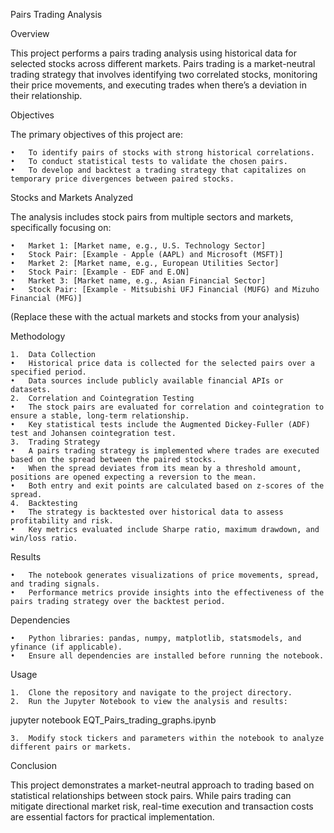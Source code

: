 Pairs Trading Analysis

Overview

This project performs a pairs trading analysis using historical data for selected stocks across different markets. Pairs trading is a market-neutral trading strategy that involves identifying two correlated stocks, monitoring their price movements, and executing trades when there’s a deviation in their relationship.

Objectives

The primary objectives of this project are:

	•	To identify pairs of stocks with strong historical correlations.
	•	To conduct statistical tests to validate the chosen pairs.
	•	To develop and backtest a trading strategy that capitalizes on temporary price divergences between paired stocks.

Stocks and Markets Analyzed

The analysis includes stock pairs from multiple sectors and markets, specifically focusing on:

	•	Market 1: [Market name, e.g., U.S. Technology Sector]
	•	Stock Pair: [Example - Apple (AAPL) and Microsoft (MSFT)]
	•	Market 2: [Market name, e.g., European Utilities Sector]
	•	Stock Pair: [Example - EDF and E.ON]
	•	Market 3: [Market name, e.g., Asian Financial Sector]
	•	Stock Pair: [Example - Mitsubishi UFJ Financial (MUFG) and Mizuho Financial (MFG)]

(Replace these with the actual markets and stocks from your analysis)

Methodology

	1.	Data Collection
	•	Historical price data is collected for the selected pairs over a specified period.
	•	Data sources include publicly available financial APIs or datasets.
	2.	Correlation and Cointegration Testing
	•	The stock pairs are evaluated for correlation and cointegration to ensure a stable, long-term relationship.
	•	Key statistical tests include the Augmented Dickey-Fuller (ADF) test and Johansen cointegration test.
	3.	Trading Strategy
	•	A pairs trading strategy is implemented where trades are executed based on the spread between the paired stocks.
	•	When the spread deviates from its mean by a threshold amount, positions are opened expecting a reversion to the mean.
	•	Both entry and exit points are calculated based on z-scores of the spread.
	4.	Backtesting
	•	The strategy is backtested over historical data to assess profitability and risk.
	•	Key metrics evaluated include Sharpe ratio, maximum drawdown, and win/loss ratio.

Results

	•	The notebook generates visualizations of price movements, spread, and trading signals.
	•	Performance metrics provide insights into the effectiveness of the pairs trading strategy over the backtest period.

Dependencies

	•	Python libraries: pandas, numpy, matplotlib, statsmodels, and yfinance (if applicable).
	•	Ensure all dependencies are installed before running the notebook.

Usage

	1.	Clone the repository and navigate to the project directory.
	2.	Run the Jupyter Notebook to view the analysis and results:

jupyter notebook EQT_Pairs_trading_graphs.ipynb


	3.	Modify stock tickers and parameters within the notebook to analyze different pairs or markets.

Conclusion

This project demonstrates a market-neutral approach to trading based on statistical relationships between stock pairs. While pairs trading can mitigate directional market risk, real-time execution and transaction costs are essential factors for practical implementation.
